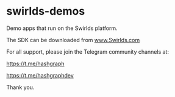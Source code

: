 # swirlds-demos
Demo apps that run on the Swirlds platform.

The SDK can be downloaded from www.Swirlds.com

For all support, please join the Telegram community channels at:

https://t.me/hashgraph

https://t.me/hashgraphdev

Thank you.